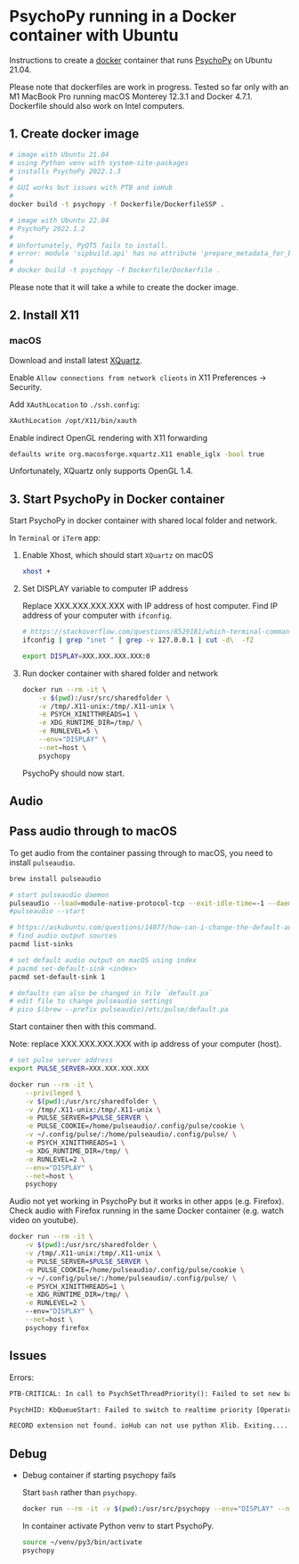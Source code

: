# PsychoPy running in a Docker container with Ubuntu

Instructions to create a [docker](https://www.docker.com) container that runs [PsychoPy](https://www.psychopy.org) on Ubuntu 21.04.

Please note that dockerfiles are work in progress. Tested so far only with an M1 MacBook Pro running macOS Monterey 12.3.1 and Docker 4.7.1. Dockerfile should also work on Intel computers.

## 1. Create docker image

```bash
# image with Ubuntu 21.04
# using Python venv with system-site-packages
# installs PsychoPy 2022.1.3
#
# GUI works but issues with PTB and ioHub
#
docker build -t psychopy -f Dockerfile/DockerfileSSP .

# image with Ubuntu 22.04
# PsychoPy 2022.1.2
#
# Unfortunately, PyQT5 fails to install.
# error: module 'sipbuild.api' has no attribute 'prepare_metadata_for_build_wheel'
#
# docker build -t psychopy -f Dockerfile/Dockerfile .
```

Please note that it will take a while to create the docker image.

## 2. Install X11

### macOS

Download and install latest [XQuartz](https://www.xquartz.org).

Enable `Allow connections from network clients` in X11 Preferences -> Security.

Add `XAuthLocation` to `./ssh.config`:

```txt
XAuthLocation /opt/X11/bin/xauth
```

Enable indirect OpenGL rendering with X11 forwarding

```sh
defaults write org.macosforge.xquartz.X11 enable_iglx -bool true
```

Unfortunately, XQuartz only supports OpenGL 1.4.

## 3. Start PsychoPy in Docker container

Start PsychoPy in docker container with shared local folder and network.

In `Terminal` or `iTerm` app:

1. Enable Xhost, which should start `XQuartz` on macOS

    ```sh
    xhost +
    ```

2. Set DISPLAY variable to computer IP address

    Replace XXX.XXX.XXX.XXX with IP address of host computer. Find IP address of your computer with `ifconfig`.

    ```sh
    # https://stackoverflow.com/questions/8529181/which-terminal-command-to-get-just-ip-address-and-nothing-else
    ifconfig | grep "inet " | grep -v 127.0.0.1 | cut -d\  -f2

    export DISPLAY=XXX.XXX.XXX.XXX:0
    ```

3. Run docker container with shared folder and network

    ```sh
    docker run --rm -it \
        -v $(pwd):/usr/src/sharedfolder \
        -v /tmp/.X11-unix:/tmp/.X11-unix \
        -e PSYCH_XINITTHREADS=1 \
        -e XDG_RUNTIME_DIR=/tmp/ \
        -e RUNLEVEL=5 \
        --env="DISPLAY" \
        --net=host \
        psychopy
    ```

    PsychoPy should now start.

## Audio

## Pass audio through to macOS

To get audio from the container passing through to macOS, you need to install `pulseaudio`.

```sh
brew install pulseaudio

# start pulseaudio daemon
pulseaudio --load=module-native-protocol-tcp --exit-idle-time=-1 --daemon
#pulseaudio --start

# https://askubuntu.com/questions/14077/how-can-i-change-the-default-audio-device-from-command-line
# find audio output sources
pacmd list-sinks

# set default audio output on macOS using index
# pacmd set-default-sink <index>
pacmd set-default-sink 1

# defaults can also be changed in file `default.pa` 
# edit file to change pulseaudio settings
# pico $(brew --prefix pulseaudio)/etc/pulse/default.pa
```

Start container then with this command.

Note: replace XXX.XXX.XXX.XXX with ip address of your computer (host).

```sh
# set pulse server address
export PULSE_SERVER=XXX.XXX.XXX.XXX

docker run --rm -it \
    --privileged \
    -v $(pwd):/usr/src/sharedfolder \
    -v /tmp/.X11-unix:/tmp/.X11-unix \
    -e PULSE_SERVER=$PULSE_SERVER \
    -e PULSE_COOKIE=/home/pulseaudio/.config/pulse/cookie \
    -v ~/.config/pulse/:/home/pulseaudio/.config/pulse/ \
    -e PSYCH_XINITTHREADS=1 \
    -e XDG_RUNTIME_DIR=/tmp/ \
    -e RUNLEVEL=2 \
    --env="DISPLAY" \
    --net=host \
    psychopy
```

Audio not yet working in PsychoPy but it works in other apps (e.g. Firefox). Check audio with Firefox running in the same Docker container (e.g. watch video on youtube).

```sh
docker run --rm -it \
    -v $(pwd):/usr/src/sharedfolder \
    -v /tmp/.X11-unix:/tmp/.X11-unix \
    -e PULSE_SERVER=$PULSE_SERVER \
    -e PULSE_COOKIE=/home/pulseaudio/.config/pulse/cookie \
    -v ~/.config/pulse/:/home/pulseaudio/.config/pulse/ \
    -e PSYCH_XINITTHREADS=1 \
    -e XDG_RUNTIME_DIR=/tmp/ \
    -e RUNLEVEL=2 \    
    --env="DISPLAY" \
    --net=host \
    psychopy firefox
```

## Issues

Errors:

```txt
PTB-CRITICAL: In call to PsychSetThreadPriority(): Failed to set new basePriority 2, tweakPriority 1, effective 1 [REALTIME] for thread (nil) provided!

PsychHID: KbQueueStart: Failed to switch to realtime priority [Operation not permitted].

RECORD extension not found. ioHub can not use python Xlib. Exiting....
```

## Debug

- Debug container if starting psychopy fails

    Start `bash` rather than `psychopy`.

    ```sh
    docker run --rm -it -v $(pwd):/usr/src/psychopy --env="DISPLAY" --net=host psychopy bash
    ```

    In container activate Python venv to start PsychoPy.

    ```sh
    source ~/venv/py3/bin/activate
    psychopy
    ```
